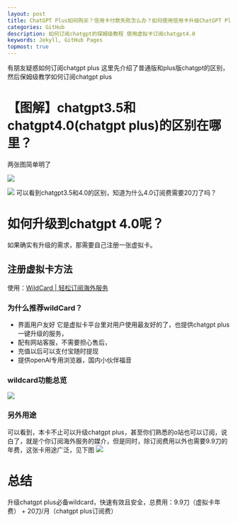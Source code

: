 ```yaml
---
layout: post
title: ChatGPT Plus如何购买？信用卡付款失败怎么办？如何使用信用卡升级ChatGPT Plus？
categories: GitHub
description: 如何订阅chatgpt的保姆级教程 使用虚拟卡订阅chatgpt4.0
keywords: Jekyll, GitHub Pages
topmost: true
---
```

有朋友疑惑如何订阅chatgpt plus 这里先介绍了普通版和plus版chatgpt的区别，然后保姆级教学如何订阅chatgpt plus

# 【图解】chatgpt3.5和chatgpt4.0(chatgpt plus)的区别在哪里？
两张图简单明了

![](https://files.mdnice.com/user/56266/391159a1-21ca-4a88-82ab-8e25752af871.png)

![](https://files.mdnice.com/user/56266/8865aaf9-6d54-427f-964d-a53bf2373763.png)
可以看到chatgpt3.5和4.0的区别，知道为什么4.0订阅费需要20刀了吗？


# 如何升级到chatgpt 4.0呢？
如果确实有升级的需求，那需要自己注册一张虚拟卡。
## 注册虚拟卡方法
使用：[WildCard | 轻松订阅海外服务 ](https://bewildcard.com/i/YAWEI6)
### 为什么推荐wildCard？
- 界面用户友好
它是虚拟卡平台里对用户使用最友好的了，也提供chatgpt plus一键升级的服务，
-  配有网站客服，不需要担心售后，
-  充值以后可以支付宝随时提现
- 提供openAI专用浏览器，国内小伙伴福音
### wildcard功能总览
![](https://files.mdnice.com/user/56266/dae66977-26e4-47f2-a555-91a3b2318ab5.png)

### 另外用途
可以看到，本卡不止可以升级chatgpt plus，甚至你们熟悉的o站也可以订阅，说白了，就是个你订阅海外服务的媒介，但是同时，除订阅费用以外也需要9.9刀的年费，这张卡用途广泛，见下图
![](https://files.mdnice.com/user/56266/2ff013a4-cd09-4b42-a017-b061ea6cf59c.png)
# 总结
升级chatgpt plus必备wildcard，快速有效且安全，总费用：9.9刀（虚拟卡年费） + 20刀/月（chatgpt plus订阅费）


